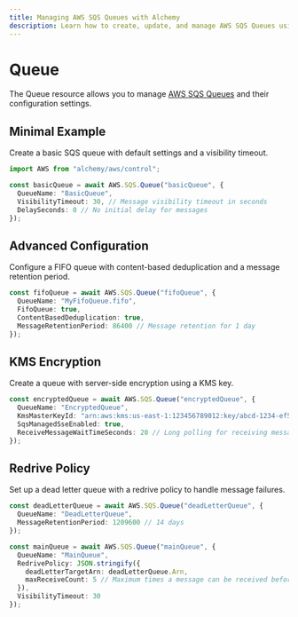 ```yaml
---
title: Managing AWS SQS Queues with Alchemy
description: Learn how to create, update, and manage AWS SQS Queues using Alchemy Cloud Control.
---
```


# Queue

The Queue resource allows you to manage [AWS SQS Queues](https://docs.aws.amazon.com/sqs/latest/userguide/) and their configuration settings.

## Minimal Example

Create a basic SQS queue with default settings and a visibility timeout.

```ts
import AWS from "alchemy/aws/control";

const basicQueue = await AWS.SQS.Queue("basicQueue", {
  QueueName: "BasicQueue",
  VisibilityTimeout: 30, // Message visibility timeout in seconds
  DelaySeconds: 0 // No initial delay for messages
});
```

## Advanced Configuration

Configure a FIFO queue with content-based deduplication and a message retention period.

```ts
const fifoQueue = await AWS.SQS.Queue("fifoQueue", {
  QueueName: "MyFifoQueue.fifo",
  FifoQueue: true,
  ContentBasedDeduplication: true,
  MessageRetentionPeriod: 86400 // Message retention for 1 day
});
```

## KMS Encryption

Create a queue with server-side encryption using a KMS key.

```ts
const encryptedQueue = await AWS.SQS.Queue("encryptedQueue", {
  QueueName: "EncryptedQueue",
  KmsMasterKeyId: "arn:aws:kms:us-east-1:123456789012:key/abcd-1234-ef56-7890-abcd1234ef56", // Replace with your KMS ARN
  SqsManagedSseEnabled: true,
  ReceiveMessageWaitTimeSeconds: 20 // Long polling for receiving messages
});
```

## Redrive Policy

Set up a dead letter queue with a redrive policy to handle message failures.

```ts
const deadLetterQueue = await AWS.SQS.Queue("deadLetterQueue", {
  QueueName: "DeadLetterQueue",
  MessageRetentionPeriod: 1209600 // 14 days
});

const mainQueue = await AWS.SQS.Queue("mainQueue", {
  QueueName: "MainQueue",
  RedrivePolicy: JSON.stringify({
    deadLetterTargetArn: deadLetterQueue.Arn,
    maxReceiveCount: 5 // Maximum times a message can be received before being sent to dead letter queue
  }),
  VisibilityTimeout: 30
});
```